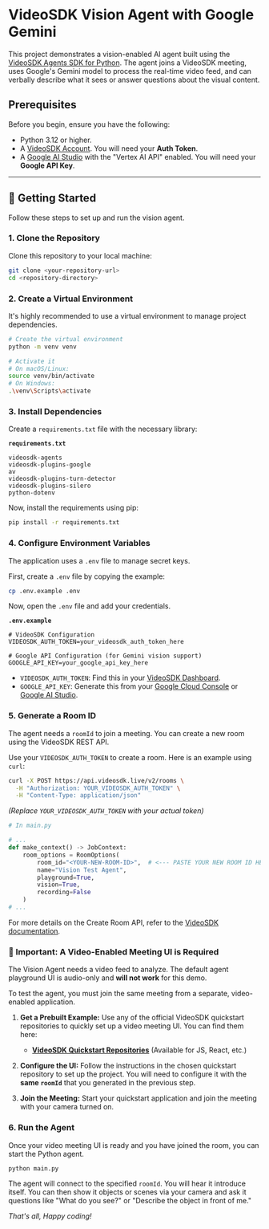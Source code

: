 # VideoSDK Vision Agent with Google Gemini

This project demonstrates a vision-enabled AI agent built using the [VideoSDK Agents SDK for Python](https://github.com/videosdk-live/agents). The agent joins a VideoSDK meeting, uses Google's Gemini model to process the real-time video feed, and can verbally describe what it sees or answer questions about the visual content.

## Prerequisites

Before you begin, ensure you have the following:

- Python 3.12 or higher.  
- A [VideoSDK Account](https://app.videosdk.live/signup). You will need your **Auth Token**.  
- A [Google AI Studio](https://aistudio.google.com/apikey) with the "Vertex AI API" enabled. You will need your **Google API Key**.  

---

## 🚀 Getting Started

Follow these steps to set up and run the vision agent.

### 1. Clone the Repository

Clone this repository to your local machine:

```bash
git clone <your-repository-url>
cd <repository-directory>
```

### 2. Create a Virtual Environment

It's highly recommended to use a virtual environment to manage project dependencies.

```bash
# Create the virtual environment
python -m venv venv

# Activate it
# On macOS/Linux:
source venv/bin/activate
# On Windows:
.\venv\Scripts\activate
```

### 3. Install Dependencies

Create a `requirements.txt` file with the necessary library:

**`requirements.txt`**
```
videosdk-agents
videosdk-plugins-google  
av
videosdk-plugins-turn-detector  
videosdk-plugins-silero
python-dotenv
```

Now, install the requirements using pip:

```bash
pip install -r requirements.txt
```

### 4. Configure Environment Variables

The application uses a `.env` file to manage secret keys.

First, create a `.env` file by copying the example:

```bash
cp .env.example .env
```

Now, open the `.env` file and add your credentials.

**`.env.example`**
```env
# VideoSDK Configuration
VIDEOSDK_AUTH_TOKEN=your_videosdk_auth_token_here

# Google API Configuration (for Gemini vision support)
GOOGLE_API_KEY=your_google_api_key_here
```

- `VIDEOSDK_AUTH_TOKEN`: Find this in your [VideoSDK Dashboard](https://app.videosdk.live/api-keys).  
- `GOOGLE_API_KEY`: Generate this from your [Google Cloud Console](https://console.cloud.google.com/apis/credentials) or [Google AI Studio](https://aistudio.google.com/apikey).  

### 5. Generate a Room ID

The agent needs a `roomId` to join a meeting. You can create a new room using the VideoSDK REST API.

Use your `VIDEOSDK_AUTH_TOKEN` to create a room. Here is an example using `curl`:

```bash
curl -X POST https://api.videosdk.live/v2/rooms \
  -H "Authorization: YOUR_VIDEOSDK_AUTH_TOKEN" \
  -H "Content-Type: application/json"
```

*(Replace `YOUR_VIDEOSDK_AUTH_TOKEN` with your actual token)*

```python
# In main.py

# ...
def make_context() -> JobContext:  
    room_options = RoomOptions(  
        room_id="<YOUR-NEW-ROOM-ID>",  # <--- PASTE YOUR NEW ROOM ID HERE
        name="Vision Test Agent",  
        playground=True,  
        vision=True,  
        recording=False  
    )  
# ...
```

For more details on the Create Room API, refer to the [VideoSDK documentation](https://docs.videosdk.live/api-reference/realtime-communication/create-room).

### 🚨 Important: A Video-Enabled Meeting UI is Required

The Vision Agent needs a video feed to analyze. The default agent playground UI is audio-only and **will not work** for this demo.

To test the agent, you must join the same meeting from a separate, video-enabled application.

1. **Get a Prebuilt Example:** Use any of the official VideoSDK quickstart repositories to quickly set up a video meeting UI. You can find them here:  
   - **[VideoSDK Quickstart Repositories](https://github.com/videosdk-live/quickstart)** (Available for JS, React, etc.)  

2. **Configure the UI:** Follow the instructions in the chosen quickstart repository to set up the project. You will need to configure it with the **same `roomId`** that you generated in the previous step.  

3. **Join the Meeting:** Start your quickstart application and join the meeting with your camera turned on.  

### 6. Run the Agent

Once your video meeting UI is ready and you have joined the room, you can start the Python agent.

```bash
python main.py
```

The agent will connect to the specified `roomId`. You will hear it introduce itself. You can then show it objects or scenes via your camera and ask it questions like "What do you see?" or "Describe the object in front of me."

*That's all, Happy coding!*

